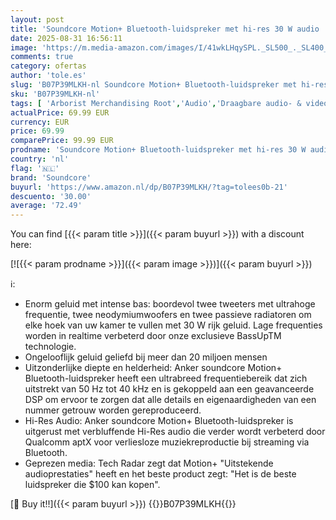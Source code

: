 ```yaml
---
layout: post
title: 'Soundcore Motion+ Bluetooth-luidspreker met hi-res 30 W audio  BassUp-technologie  draadloze hifi-luidspreker met bijbehorende app  flexibele EQ  12 uur accuduur  IPX7 waterbeschermingsklasse  zwart'
date: 2025-08-31 16:56:11
image: 'https://m.media-amazon.com/images/I/41wkLHqySPL._SL500_._SL400_.jpg'
comments: true
category: ofertas
author: 'tole.es'
slug: 'B07P39MLKH-nl Soundcore Motion+ Bluetooth-luidspreker met hi-res 30 W...'
sku: 'B07P39MLKH-nl'
tags: [ 'Arborist Merchandising Root','Audio','Draagbare audio- & videoaccessoires','Draagbare audio- & videoapparatuur','Draagbare bluetooth-luidsprekers','Draagbare luidsprekers & dokken','Elektronica','Self Service','Special Features Stores','be0c145d-645e-47ab-b638-53e8112e3d67_0','be0c145d-645e-47ab-b638-53e8112e3d67_8201','soundcore','🇳🇱', ]
actualPrice: 69.99 EUR
currency: EUR
price: 69.99
comparePrice: 99.99 EUR
prodname: 'Soundcore Motion+ Bluetooth-luidspreker met hi-res 30 W audio  BassUp-technologie  draadloze hifi-luidspreker met bijbehorende app  flexibele EQ  12 uur accuduur  IPX7 waterbeschermingsklasse  zwart'
country: 'nl'
flag: '🇳🇱'
brand: 'Soundcore'
buyurl: 'https://www.amazon.nl/dp/B07P39MLKH/?tag=tolees0b-21'
descuento: '30.00'
average: '72.49'
---
```


You can find [{{< param title >}}]({{< param buyurl >}}) with a discount here:

[![{{< param prodname >}}]({{< param image >}})]({{< param buyurl >}})

ℹ️:

- Enorm geluid met intense bas: boordevol twee tweeters met ultrahoge frequentie, twee neodymiumwoofers en twee passieve radiatoren om elke hoek van uw kamer te vullen met 30 W rijk geluid. Lage frequenties worden in realtime verbeterd door onze exclusieve BassUpTM technologie.
- Ongelooflijk geluid geliefd bij meer dan 20 miljoen mensen
- Uitzonderlijke diepte en helderheid: Anker soundcore Motion+ Bluetooth-luidspreker heeft een ultrabreed frequentiebereik dat zich uitstrekt van 50 Hz tot 40 kHz en is gekoppeld aan een geavanceerde DSP om ervoor te zorgen dat alle details en eigenaardigheden van een nummer getrouw worden gereproduceerd.
- Hi-Res Audio: Anker soundcore Motion+ Bluetooth-luidspreker is uitgerust met verbluffende Hi-Res audio die verder wordt verbeterd door Qualcomm aptX voor verliesloze muziekreproductie bij streaming via Bluetooth.
- Geprezen media: Tech Radar zegt dat Motion+ "Uitstekende audioprestaties" heeft en het beste product zegt: "Het is de beste luidspreker die $100 kan kopen".

[🛒 Buy it!!]({{< param buyurl >}})
{{<world>}}B07P39MLKH{{</world>}}

